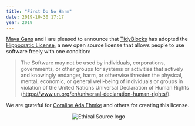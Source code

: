 ```yaml
---
title: "First Do No Harm"
date: 2019-10-30 17:17
year: 2019
---
```


[Maya Gans][gans] and I are pleased to announce that [TidyBlocks][tidyblocks] has adopted the [Hippocratic License][hl],
a new open source license that allows people to use software freely with one condition:

> The Software may not be used by individuals, corporations, governments, or other groups
> for systems or activities that actively and knowingly endanger, harm, or otherwise threaten
> the physical, mental, economic, or general well-being of  individuals or groups
> in violation of the United Nations Universal Declaration of Human Rights
> (<https://www.un.org/en/universal-declaration-human-rights/>).

We are grateful for [Coraline Ada Ehmke][cae] and others for creating this license.

<div align="center">
  <p><img src="{{'/files/2019/10/ethical-source.png' | relative_url}}" alt="Ethical Source logo"/></p>
</div>

[gans]: https://maya.rbind.io/
[tidyblocks]: http://tidyblocks.tech
[hl]: https://firstdonoharm.dev/
[cae]: https://where.coraline.codes/
